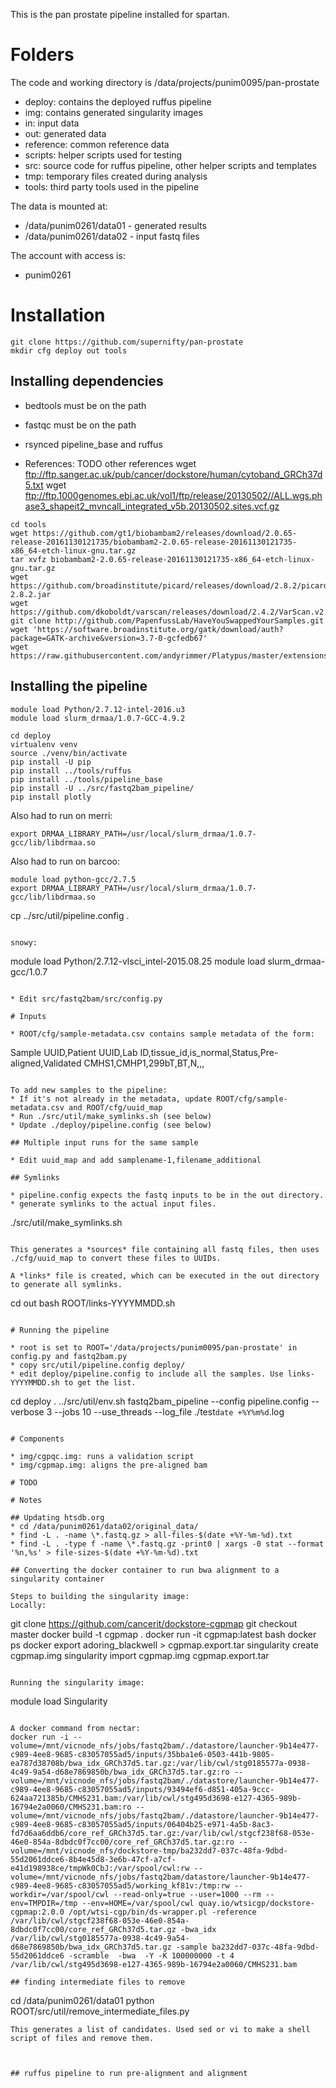 
This is the pan prostate pipeline installed for spartan.

# Folders

The code and working directory is /data/projects/punim0095/pan-prostate

* deploy: contains the deployed ruffus pipeline
* img: contains generated singularity images
* in: input data
* out: generated data
* reference: common reference data
* scripts: helper scripts used for testing
* src: source code for ruffus pipeline, other helper scripts and templates
* tmp: temporary files created during analysis
* tools: third party tools used in the pipeline

The data is mounted at:
* /data/punim0261/data01 - generated results
* /data/punim0261/data02 - input fastq files

The account with access is:
* punim0261

# Installation

```
git clone https://github.com/supernifty/pan-prostate
mkdir cfg deploy out tools
```

## Installing dependencies

* bedtools must be on the path
* fastqc must be on the path
* rsynced pipeline_base and ruffus

* References:
  TODO other references
  wget ftp://ftp.sanger.ac.uk/pub/cancer/dockstore/human/cytoband_GRCh37d5.txt
  wget ftp://ftp.1000genomes.ebi.ac.uk/vol1/ftp/release/20130502//ALL.wgs.phase3_shapeit2_mvncall_integrated_v5b.20130502.sites.vcf.gz

```
cd tools
wget https://github.com/gt1/biobambam2/releases/download/2.0.65-release-20161130121735/biobambam2-2.0.65-release-20161130121735-x86_64-etch-linux-gnu.tar.gz
tar xvfz biobambam2-2.0.65-release-20161130121735-x86_64-etch-linux-gnu.tar.gz
wget https://github.com/broadinstitute/picard/releases/download/2.8.2/picard-2.8.2.jar
wget https://github.com/dkoboldt/varscan/releases/download/2.4.2/VarScan.v2.4.2.jar
git clone http://github.com/PapenfussLab/HaveYouSwappedYourSamples.git
wget 'https://software.broadinstitute.org/gatk/download/auth?package=GATK-archive&version=3.7-0-gcfedb67'
wget https://raw.githubusercontent.com/andyrimmer/Platypus/master/extensions/Cancer/somaticMutationDetector.py
```

## Installing the pipeline

```
module load Python/2.7.12-intel-2016.u3
module load slurm_drmaa/1.0.7-GCC-4.9.2

cd deploy
virtualenv venv
source ./venv/bin/activate
pip install -U pip
pip install ../tools/ruffus
pip install ../tools/pipeline_base
pip install -U ../src/fastq2bam_pipeline/
pip install plotly 
```

Also had to run on merri:
```
export DRMAA_LIBRARY_PATH=/usr/local/slurm_drmaa/1.0.7-gcc/lib/libdrmaa.so
```

Also had to run on barcoo:
```
module load python-gcc/2.7.5
export DRMAA_LIBRARY_PATH=/usr/local/slurm_drmaa/1.0.7-gcc/lib/libdrmaa.so

```
cp ../src/util/pipeline.config .
```

snowy:
```
module load Python/2.7.12-vlsci_intel-2015.08.25
module load slurm_drmaa-gcc/1.0.7
```

* Edit src/fastq2bam/src/config.py

# Inputs

* ROOT/cfg/sample-metadata.csv contains sample metadata of the form: 
```
Sample UUID,Patient UUID,Lab ID,tissue_id,is_normal,Status,Pre-aligned,Validated
CMHS1,CMHP1,299bT,BT,N,,,
```

To add new samples to the pipeline:
* If it's not already in the metadata, update ROOT/cfg/sample-metadata.csv and ROOT/cfg/uuid_map
* Run ./src/util/make_symlinks.sh (see below)
* Update ./deploy/pipeline.config (see below)

## Multiple input runs for the same sample

* Edit uuid_map and add samplename-1,filename_additional

## Symlinks

* pipeline.config expects the fastq inputs to be in the out directory.
* generate symlinks to the actual input files.

```
./src/util/make_symlinks.sh
```

This generates a *sources* file containing all fastq files, then uses ./cfg/uuid_map to convert these files to UUIDs.

A *links* file is created, which can be executed in the out directory to generate all symlinks.
```
cd out
bash ROOT/links-YYYYMMDD.sh
```

# Running the pipeline

* root is set to ROOT='/data/projects/punim0095/pan-prostate' in config.py and fastq2bam.py
* copy src/util/pipeline.config deploy/
* edit deploy/pipeline.config to include all the samples. Use links-YYYYMMDD.sh to get the list.

```
cd deploy
. ../src/util/env.sh
fastq2bam_pipeline --config pipeline.config --verbose 3 --jobs 10 --use_threads --log_file ./test`date +%Y%m%d`.log
```

# Components

* img/cgpqc.img: runs a validation script
* img/cgpmap.img: aligns the pre-aligned bam

# TODO

# Notes

## Updating htsdb.org
* cd /data/punim0261/data02/original_data/
* find -L . -name \*.fastq.gz > all-files-$(date +%Y-%m-%d).txt
* find -L . -type f -name \*.fastq.gz -print0 | xargs -0 stat --format '%n,%s' > file-sizes-$(date +%Y-%m-%d).txt

## Converting the docker container to run bwa alignment to a singularity container

Steps to building the singularity image:
Locally:
```
git clone https://github.com/cancerit/dockstore-cgpmap
git checkout master
docker build -t cgpmap .
docker run -it cgpmap:latest bash
docker ps
docker export adoring_blackwell > cgpmap.export.tar
singularity create cgpmap.img
singularity import cgpmap.img cgpmap.export.tar
```

Running the singularity image:
```
module load Singularity
```

A docker command from nectar:
docker run -i --volume=/mnt/vicnode_nfs/jobs/fastq2bam/./datastore/launcher-9b14e477-c989-4ee8-9685-c83057055ad5/inputs/35bba1e6-0503-441b-9805-ea787d38708b/bwa_idx_GRCh37d5.tar.gz:/var/lib/cwl/stg0185577a-0938-4c49-9a54-d68e7869850b/bwa_idx_GRCh37d5.tar.gz:ro --volume=/mnt/vicnode_nfs/jobs/fastq2bam/./datastore/launcher-9b14e477-c989-4ee8-9685-c83057055ad5/inputs/93494ef6-d851-405a-9ccc-624aa721385b/CMHS231.bam:/var/lib/cwl/stg495d3698-e127-4365-989b-16794e2a0060/CMHS231.bam:ro --volume=/mnt/vicnode_nfs/jobs/fastq2bam/./datastore/launcher-9b14e477-c989-4ee8-9685-c83057055ad5/inputs/06404b25-e971-4a5b-8ac3-fd7d6aa6ddb6/core_ref_GRCh37d5.tar.gz:/var/lib/cwl/stgcf238f68-053e-46e0-854a-8dbdc0f7cc00/core_ref_GRCh37d5.tar.gz:ro --volume=/mnt/vicnode_nfs/dockstore-tmp/ba232dd7-037c-48fa-9dbd-55d2061ddce6-8b4e45d8-3e6b-47cf-a7cf-e41d198938ce/tmpWk0CbJ:/var/spool/cwl:rw --volume=/mnt/vicnode_nfs/jobs/fastq2bam/datastore/launcher-9b14e477-c989-4ee8-9685-c83057055ad5/working_kf81v:/tmp:rw --workdir=/var/spool/cwl --read-only=true --user=1000 --rm --env=TMPDIR=/tmp --env=HOME=/var/spool/cwl quay.io/wtsicgp/dockstore-cgpmap:2.0.0 /opt/wtsi-cgp/bin/ds-wrapper.pl -reference /var/lib/cwl/stgcf238f68-053e-46e0-854a-8dbdc0f7cc00/core_ref_GRCh37d5.tar.gz -bwa_idx /var/lib/cwl/stg0185577a-0938-4c49-9a54-d68e7869850b/bwa_idx_GRCh37d5.tar.gz -sample ba232dd7-037c-48fa-9dbd-55d2061ddce6 -scramble  -bwa  -Y -K 100000000 -t 4 /var/lib/cwl/stg495d3698-e127-4365-989b-16794e2a0060/CMHS231.bam

## finding intermediate files to remove
```
cd /data/punim0261/data01
python ROOT/src/util/remove_intermediate_files.py
```
This generates a list of candidates. Used sed or vi to make a shell script of files and remove them.



## ruffus pipeline to run pre-alignment and alignment

